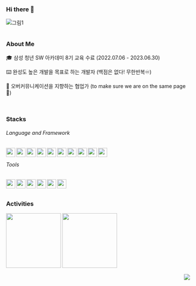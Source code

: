 <h3>Hi there 👋</h3>

![그림1](https://github.com/yjohbjects/yjohbjects/assets/109324483/ddc1d92c-5f9c-4897-b025-999e1b689307)

# 

### About Me
<p>🎓 삼성 청년 SW 아카데미 8기 교육 수료 (2022.07.06 - 2023.06.30)</p>
<p>⌨️ 완성도 높은 개발을 목표로 하는 개발자 (백점은 없다! 무한반복♾️)</p>
<p>🤝 오버커뮤니케이션을 지향하는 협업가 (to make sure we are on the same page📖)</p>

<br/>

### Stacks
<h6>Language and Framework</h6>
<img align="left" width="25px" src="https://github.com/yjohbjects/yjohbjects/assets/109324483/41b2edfa-35e7-46c6-8e41-6db3f2be94aa">
<img align="left" width="25px" src="https://github.com/yjohbjects/yjohbjects/assets/109324483/1a8e7ff2-3481-476c-b132-4eaea64c74e4">
<img align="left" width="25px" src="https://github.com/yjohbjects/yjohbjects/assets/109324483/429c4cb7-e020-4753-a175-1708db92609f">
<img align="left" width="25px" src="https://github.com/yjohbjects/yjohbjects/assets/109324483/e5294415-74eb-49aa-8fc6-a20fed182b36">
<img align="left" width="25px" src="https://github.com/yjohbjects/yjohbjects/assets/109324483/8440d182-6467-4955-a2a8-0d0093a5d967">
<img align="left" width="25px" src="https://github.com/yjohbjects/yjohbjects/assets/109324483/2e661992-3fbc-45f7-9993-f836b8c752d2">
<img align="left" width="25px" src="https://github.com/yjohbjects/yjohbjects/assets/109324483/9e23dabc-548e-4fa2-a0ee-2de30bc92bc5">
<img align="left" width="25px" src="https://github.com/yjohbjects/yjohbjects/assets/109324483/a13411f0-bc6a-4252-ad76-75a86ba3fe1f">
<img align="left" width="25px" src="https://github.com/yjohbjects/yjohbjects/assets/109324483/ce0ef998-c82c-4fa9-9f67-33fcbf1d2474">
<img align="left" width="25px" src="https://github.com/yjohbjects/yjohbjects/assets/109324483/0c62f0a9-1e34-4423-9d6f-844b8b8b67bc">
<br/>

<h6>Tools</h6>
<img align="left" width="25px" src="https://github.com/yjohbjects/yjohbjects/assets/109324483/fbbe5475-ff2c-420c-8287-8c7a4772f030">
<img align="left" width="25px" src="https://github.com/yjohbjects/yjohbjects/assets/109324483/d782f40d-1d94-4754-90c9-d80425d2a03b">
<img align="left" width="25px" src="https://github.com/yjohbjects/yjohbjects/assets/109324483/ea003699-2f55-4e37-91e2-efde38bde047">
<img align="left" width="25px" src="https://github.com/yjohbjects/yjohbjects/assets/109324483/d120286a-2abc-45a6-b824-378fa02c2cad">
<img align="left" width="25px" src="https://github.com/yjohbjects/yjohbjects/assets/109324483/f9d7566c-381e-4206-9bde-87130adf2801">
<img align="left" width="25px" src="https://github.com/yjohbjects/yjohbjects/assets/109324483/13ba924a-d432-4201-9aa6-40f965cb0597">
<br/>
<br/>

### Activities
<div>
  <img height="150px" src="https://github-readme-stats.vercel.app/api?username=yjohbjects&show_icons=true&theme=transparent">
  <img height="150px" src="https://github-readme-stats.vercel.app/api/top-langs/?username=yjohbjects&layout=compact&theme=transparent">
</div>
<p align="right">
  <img src="https://hits.seeyoufarm.com/api/count/incr/badge.svg?url=https%3A%2F%2Fgithub.com%2Fyjohbjects%2Fhit-counter&count_bg=%23D7D7D7&title_bg=%23555555&icon=&icon_color=%23E7E7E7&title=hits&edge_flat=false"/>
</p>
